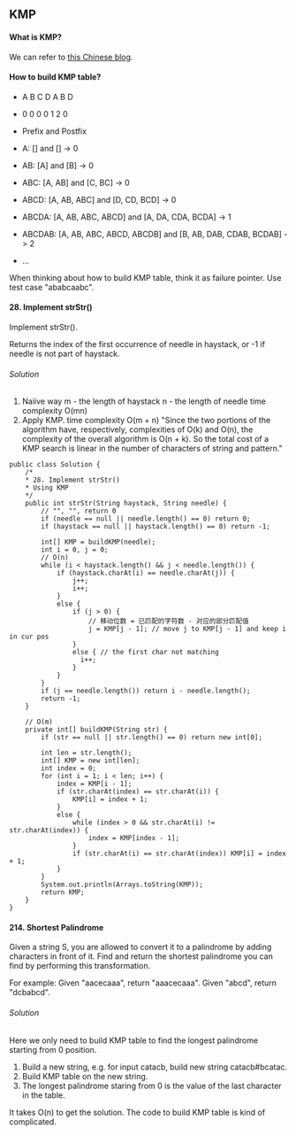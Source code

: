 ## KMP

#### What is KMP?
We can refer to [this Chinese blog](http://www.ruanyifeng.com/blog/2013/05/Knuth%E2%80%93Morris%E2%80%93Pratt_algorithm.html).

#### How to build KMP table?

- A B C D A B D
- 0 0 0 0 1 2 0

- Prefix and Postfix
- A: [] and [] -> 0
- AB: [A] and [B] -> 0
- ABC: [A, AB] and [C, BC] -> 0
- ABCD: [A, AB, ABC] and [D, CD, BCD] -> 0
- ABCDA: [A, AB, ABC, ABCD] and [A, DA, CDA, BCDA] -> 1
- ABCDAB: [A, AB, ABC, ABCD, ABCDB] and [B, AB, DAB, CDAB, BCDAB] -> 2
- ...

When thinking about how to build KMP table, think it as failure pointer.
Use test case "ababcaabc".

#### 28. Implement strStr()
Implement strStr().

Returns the index of the first occurrence of needle in haystack, or -1 if needle is not part of haystack.

###### Solution
1. Naiive way
m - the length of haystack
n - the length of needle
time complexity O(mn)
2. Apply KMP.
time complexity O(m + n)
"Since the two portions of the algorithm have, respectively, complexities of O(k) and O(n), the complexity of the overall algorithm is O(n + k). So the total cost of a KMP search is linear in the number of characters of string and pattern."

~~~
public class Solution {
    /*
    * 28. Implement strStr()
    * Using KMP
    */
    public int strStr(String haystack, String needle) {
        // "", "", return 0
        if (needle == null || needle.length() == 0) return 0;
        if (haystack == null || haystack.length() == 0) return -1;

        int[] KMP = buildKMP(needle);
        int i = 0, j = 0;
        // O(n)
        while (i < haystack.length() && j < needle.length()) {
            if (haystack.charAt(i) == needle.charAt(j)) {
                j++;
                i++;
            }
            else {
                if (j > 0) {
                    // 移动位数 = 已匹配的字符数 - 对应的部分匹配值
                    j = KMP[j - 1]; // move j to KMP[j - 1] and keep i in cur pos
                }
                else { // the first char not matching
                  i++;
                }
            }
        }
        if (j == needle.length()) return i - needle.length();
        return -1;
    }

    // O(m)
    private int[] buildKMP(String str) {
        if (str == null || str.length() == 0) return new int[0];

        int len = str.length();
        int[] KMP = new int[len];
        int index = 0;
        for (int i = 1; i < len; i++) {
            index = KMP[i - 1];
            if (str.charAt(index) == str.charAt(i)) {
                KMP[i] = index + 1;
            }
            else {
                while (index > 0 && str.charAt(i) != str.charAt(index)) {
                    index = KMP[index - 1];
                }
                if (str.charAt(i) == str.charAt(index)) KMP[i] = index + 1;
            }
        }
        System.out.println(Arrays.toString(KMP));
        return KMP;
    }
}
~~~

#### 214. Shortest Palindrome
Given a string S, you are allowed to convert it to a palindrome by adding characters in front of it. Find and return the shortest palindrome you can find by performing this transformation.

For example:
Given "aacecaaa", return "aaacecaaa".
Given "abcd", return "dcbabcd".

###### Solution
Here we only need to build KMP table to find the longest palindrome starting from 0 position.

1. Build a new string, e.g. for input catacb, build new string catacb#bcatac.
2. Build KMP table on the new string.
3. The longest palindrome staring from 0 is the value of the last character in the table.

It takes O(n) to get the solution. The code to build KMP table is kind of complicated.
